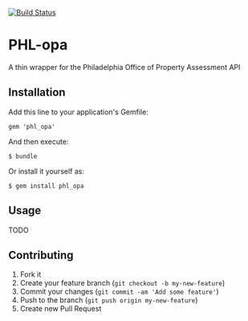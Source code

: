 [![Build Status](https://secure.travis-ci.org/caseypt/phl-opa.png?branch=master)](https://travis-ci.org/caseypt/phl-opa)

# PHL-opa

A thin wrapper for the Philadelphia Office of Property Assessment API

## Installation

Add this line to your application's Gemfile:

    gem 'phl_opa'

And then execute:

    $ bundle

Or install it yourself as:

    $ gem install phl_opa

## Usage

TODO

## Contributing

1. Fork it
2. Create your feature branch (`git checkout -b my-new-feature`)
3. Commit your changes (`git commit -am 'Add some feature'`)
4. Push to the branch (`git push origin my-new-feature`)
5. Create new Pull Request
